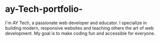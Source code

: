 # ay-Tech-portfolio-
I'm AY Tech, a passionate web developer and educator. I specialize in building modern, responsive websites and teaching others the art of web development. My goal is to make coding fun and accessible for everyone.
